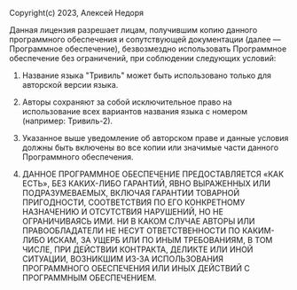 Copyright(c) 2023, Алексей Недоря 

Данная лицензия разрешает лицам, получившим копию данного программного обеспечения и сопутствующей документации (далее — Программное обеспечение), 
безвозмездно использовать Программное обеспечение без ограничений, при соблюдении следующих условий:

1) Название языка "Тривиль" может быть использовано только для авторской версии языка.

2) Авторы сохраняют за собой исключительное право на использование всех вариантов названия языка с номером (например: Тривиль-2).

3) Указанное выше уведомление об авторском праве и данные условия должны быть включены во все копии или значимые части данного Программного обеспечения.

4) ДАННОЕ ПРОГРАММНОЕ ОБЕСПЕЧЕНИЕ ПРЕДОСТАВЛЯЕТСЯ «КАК ЕСТЬ», БЕЗ КАКИХ-ЛИБО ГАРАНТИЙ, ЯВНО ВЫРАЖЕННЫХ ИЛИ ПОДРАЗУМЕВАЕМЫХ, ВКЛЮЧАЯ ГАРАНТИИ ТОВАРНОЙ ПРИГОДНОСТИ, СООТВЕТСТВИЯ ПО ЕГО КОНКРЕТНОМУ НАЗНАЧЕНИЮ И ОТСУТСТВИЯ НАРУШЕНИЙ, НО НЕ ОГРАНИЧИВАЯСЬ ИМИ. НИ В КАКОМ СЛУЧАЕ АВТОРЫ ИЛИ ПРАВООБЛАДАТЕЛИ НЕ НЕСУТ ОТВЕТСТВЕННОСТИ ПО КАКИМ-ЛИБО ИСКАМ, ЗА УЩЕРБ ИЛИ ПО ИНЫМ ТРЕБОВАНИЯМ, В ТОМ ЧИСЛЕ, ПРИ ДЕЙСТВИИ КОНТРАКТА, ДЕЛИКТЕ ИЛИ ИНОЙ СИТУАЦИИ, ВОЗНИКШИМ ИЗ-ЗА ИСПОЛЬЗОВАНИЯ ПРОГРАММНОГО ОБЕСПЕЧЕНИЯ ИЛИ ИНЫХ ДЕЙСТВИЙ С ПРОГРАММНЫМ ОБЕСПЕЧЕНИЕМ.

